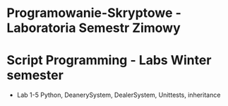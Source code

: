 # Programowanie-Skryptowe - Laboratoria Semestr Zimowy 
# Script Programming - Labs Winter semester

- Lab 1-5 Python, DeanerySystem, DealerSystem, Unittests, inheritance 
